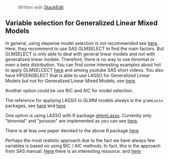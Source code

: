 
> Written with [StackEdit](https://stackedit.io/)

## Variable selection for Generalized Linear Mixed Models

In general, using stepwise model selection is not recommended see [here](https://communities.sas.com/t5/Statistical-Procedures/proc-glimmix-selection-stepwise-or-backwards/td-p/172976).  Here, they recommend to use SAS GLMSELECT to find the main factors. But GLMSELECT is only able to deal with general linear models and not with generalized linear models. Therefore, there is no way to use binomial or even a beta distribution. You can find some interesting examples about hot to apply GLMSELCECT [here](https://www.coursera.org/lecture/machine-learning-data-analysis/testing-a-lasso-regression-with-sas-ntKNE) and among youtube SAS short videos. You also have HPGENSELECT that is able to use LASSO for Generalized Linear Models but not for Generalized Linear Mixed Models, see [here](https://www.youtube.com/watch?v=IlLUpUEAhXg). 

Another option could be use BIC and AIC for model selection. 

The reference for applying LASSO to GLMM models always is the `glmmLasso` packages, see [here](https://stats.stackexchange.com/questions/74220/generalized-linear-mixed-models-model-selection) and [here](https://www.researchgate.net/topic/Mixed-Effects-Models)

One option is using LASSO with R package [glmmLasso](https://cran.r-project.org/web/packages/glmmLasso/glmmLasso.pdf). Currently only "binomial" and "poisson" are implemented as you can see [here](https://rdrr.io/rforge/glmmixedlasso/man/glmmlasso.html). 

There is at leas one paper devoted to the above R package [here](https://pdfs.semanticscholar.org/c5a7/e58e1520f588aa1d0d4aa42a5f471bb11d4d.pdf)

Perhaps the most realistic approach due to the fact we have always few variables is based on using BIC / AIC methods. In fact, this is the approach from SAS manual. [Here](https://faculty.psy.ohio-state.edu/myung/personal/model%20selection%20tutorial.pdf) there is an interesting resource. and [here](http://sct.uab.cat/estadistica/sites/sct.uab.cat.estadistica/files/uab_june_2017.pdf)
<!--stackedit_data:
eyJoaXN0b3J5IjpbLTcyMTkxMDYyOCwtOTAzMDM0Njg0LC03OD
Y4NTI1NzZdfQ==
-->